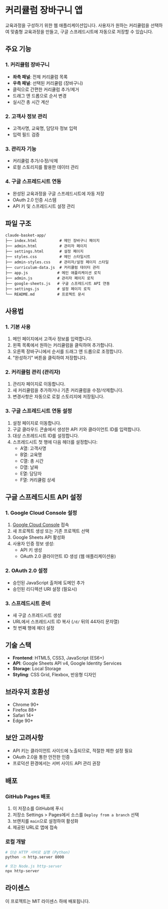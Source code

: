 # 커리큘럼 장바구니 앱

교육과정을 구성하기 위한 웹 애플리케이션입니다. 사용자가 원하는 커리큘럼을 선택하여 맞춤형 교육과정을 만들고, 구글 스프레드시트에 자동으로 저장할 수 있습니다.

## 주요 기능

### 1. 커리큘럼 장바구니
- **좌측 패널**: 전체 커리큘럼 목록
- **우측 패널**: 선택된 커리큘럼 (장바구니)
- 클릭으로 간편한 커리큘럼 추가/제거
- 드래그 앤 드롭으로 순서 변경
- 실시간 총 시간 계산

### 2. 고객사 정보 관리
- 고객사명, 교육명, 담당자 정보 입력
- 입력 필드 검증

### 3. 관리자 기능
- 커리큘럼 추가/수정/삭제
- 로컬 스토리지를 활용한 데이터 관리

### 4. 구글 스프레드시트 연동
- 완성된 교육과정을 구글 스프레드시트에 자동 저장
- OAuth 2.0 인증 시스템
- API 키 및 스프레드시트 설정 관리

## 파일 구조

```
claude-basket-app/
├── index.html          # 메인 장바구니 페이지
├── admin.html          # 관리자 페이지
├── settings.html       # 설정 페이지
├── styles.css          # 메인 스타일시트
├── admin-styles.css    # 관리자/설정 페이지 스타일
├── curriculum-data.js  # 커리큘럼 데이터 관리
├── app.js             # 메인 애플리케이션 로직
├── admin.js           # 관리자 페이지 로직
├── google-sheets.js   # 구글 스프레드시트 API 연동
├── settings.js        # 설정 페이지 로직
└── README.md          # 프로젝트 문서
```

## 사용법

### 1. 기본 사용
1. 메인 페이지에서 고객사 정보를 입력합니다.
2. 왼쪽 목록에서 원하는 커리큘럼을 클릭하여 추가합니다.
3. 오른쪽 장바구니에서 순서를 드래그 앤 드롭으로 조정합니다.
4. "완성하기" 버튼을 클릭하여 저장합니다.

### 2. 커리큘럼 관리 (관리자)
1. 관리자 페이지로 이동합니다.
2. 새 커리큘럼을 추가하거나 기존 커리큘럼을 수정/삭제합니다.
3. 변경사항은 자동으로 로컬 스토리지에 저장됩니다.

### 3. 구글 스프레드시트 연동 설정
1. 설정 페이지로 이동합니다.
2. 구글 클라우드 콘솔에서 생성한 API 키와 클라이언트 ID를 입력합니다.
3. 대상 스프레드시트 ID를 설정합니다.
4. 스프레드시트 첫 행에 다음 헤더를 설정합니다:
   - A열: 고객사명
   - B열: 교육명  
   - C열: 총 시간
   - D열: 날짜
   - E열: 담당자
   - F열: 커리큘럼 상세

## 구글 스프레드시트 API 설정

### 1. Google Cloud Console 설정
1. [Google Cloud Console](https://console.cloud.google.com/) 접속
2. 새 프로젝트 생성 또는 기존 프로젝트 선택
3. Google Sheets API 활성화
4. 사용자 인증 정보 생성:
   - API 키 생성
   - OAuth 2.0 클라이언트 ID 생성 (웹 애플리케이션용)

### 2. OAuth 2.0 설정
- 승인된 JavaScript 출처에 도메인 추가
- 승인된 리디렉션 URI 설정 (필요시)

### 3. 스프레드시트 준비
- 새 구글 스프레드시트 생성
- URL에서 스프레드시트 ID 복사 (`/d/` 뒤의 44자리 문자열)
- 첫 번째 행에 헤더 설정

## 기술 스택

- **Frontend**: HTML5, CSS3, JavaScript (ES6+)
- **API**: Google Sheets API v4, Google Identity Services
- **Storage**: Local Storage
- **Styling**: CSS Grid, Flexbox, 반응형 디자인

## 브라우저 호환성

- Chrome 90+
- Firefox 88+
- Safari 14+
- Edge 90+

## 보안 고려사항

- API 키는 클라이언트 사이드에 노출되므로, 적절한 제한 설정 필요
- OAuth 2.0을 통한 안전한 인증
- 프로덕션 환경에서는 서버 사이드 API 관리 권장

## 배포

### GitHub Pages 배포
1. 이 저장소를 GitHub에 푸시
2. 저장소 Settings > Pages에서 소스를 `Deploy from a branch` 선택
3. 브랜치를 `main`으로 설정하여 활성화
4. 제공된 URL로 앱에 접속

### 로컬 개발
```bash
# 단순 HTTP 서버로 실행 (Python)
python -m http.server 8000

# 또는 Node.js http-server
npx http-server
```

## 라이센스

이 프로젝트는 MIT 라이센스 하에 배포됩니다.